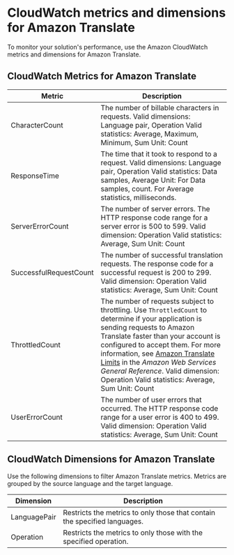 # CloudWatch metrics and dimensions for Amazon Translate<a name="translate-cloudwatch"></a>

To monitor your solution's performance, use the Amazon CloudWatch metrics and dimensions for Amazon Translate\.

## CloudWatch Metrics for Amazon Translate<a name="translate-cloudwatch-metrics"></a>


| Metric | Description | 
| --- | --- | 
| CharacterCount | The number of billable characters in requests\. Valid dimensions: Language pair, Operation Valid statistics: Average, Maximum, Minimum, Sum Unit: Count  | 
| ResponseTime | The time that it took to respond to a request\. Valid dimensions: Language pair, Operation Valid statistics: Data samples, Average Unit: For Data samples, count\. For Average statistics, milliseconds\.  | 
| ServerErrorCount | The number of server errors\. The HTTP response code range for a server error is 500 to 599\. Valid dimension: Operation Valid statistics: Average, Sum Unit: Count | 
| SuccessfulRequestCount | The number of successful translation requests\. The response code for a successful request is 200 to 299\. Valid dimension: Operation Valid statistics: Average, Sum Unit: Count | 
| ThrottledCount | The number of requests subject to throttling\. Use `ThrottledCount` to determine if your application is sending requests to Amazon Translate faster than your account is configured to accept them\. For more information, see [Amazon Translate Limits](https://docs.aws.amazon.com/general/latest/gr/aws_service_limits.html#limits_amazon_translate) in the *Amazon Web Services General Reference*\.   Valid dimension: Operation Valid statistics: Average, Sum Unit: Count | 
| UserErrorCount | The number of user errors that occurred\. The HTTP response code range for a user error is 400 to 499\.  Valid dimension: Operation Valid statistics: Average, Sum Unit: Count | 

## CloudWatch Dimensions for Amazon Translate<a name="translate-dimensions"></a>

Use the following dimensions to filter Amazon Translate metrics\. Metrics are grouped by the source language and the target language\.


| Dimension | Description | 
| --- | --- | 
| LanguagePair | Restricts the metrics to only those that contain the specified languages\. | 
| Operation | Restricts the metrics to only those with the specified operation\. | 